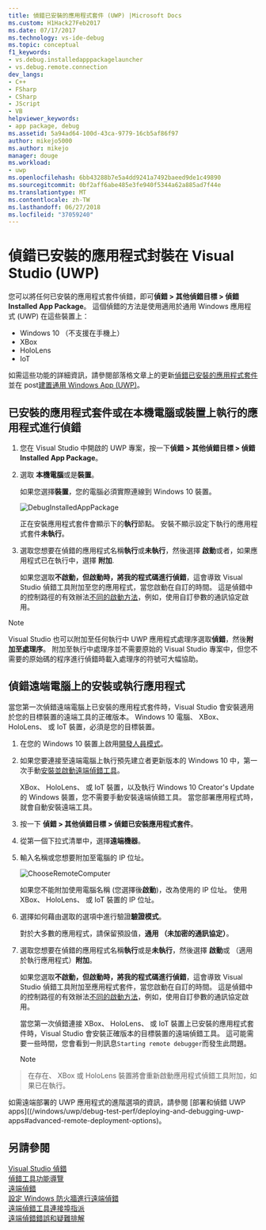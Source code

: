 ```yaml
---
title: 偵錯已安裝的應用程式套件 (UWP) |Microsoft Docs
ms.custom: H1Hack27Feb2017
ms.date: 07/17/2017
ms.technology: vs-ide-debug
ms.topic: conceptual
f1_keywords:
- vs.debug.installedapppackagelauncher
- vs.debug.remote.connection
dev_langs:
- C++
- FSharp
- CSharp
- JScript
- VB
helpviewer_keywords:
- app package, debug
ms.assetid: 5a94ad64-100d-43ca-9779-16cb5af86f97
author: mikejo5000
ms.author: mikejo
manager: douge
ms.workload:
- uwp
ms.openlocfilehash: 6bb43288b7e5a4dd9241a7492baeed9de1c49890
ms.sourcegitcommit: 0bf2aff6abe485e3fe940f5344a62a885ad7f44e
ms.translationtype: MT
ms.contentlocale: zh-TW
ms.lasthandoff: 06/27/2018
ms.locfileid: "37059240"
---
```

# <a name="debug-an-installed-app-package-in-visual-studio-uwp"></a>偵錯已安裝的應用程式封裝在 Visual Studio (UWP)

您可以將任何已安裝的應用程式套件偵錯，即可**偵錯 > 其他偵錯目標 > 偵錯 Installed App Package**。 這個偵錯的方法是使用適用於通用 Windows 應用程式 (UWP) 在這些裝置上：

* Windows 10 （不支援在手機上）
* XBox
* HoloLens
* IoT

如需這些功能的詳細資訊，請參閱部落格文章上的更新[偵錯已安裝的應用程式套件](https://blogs.msdn.microsoft.com/visualstudioalm/2016/03/30/updates-for-debugging-installed-app-packages-in-visual-studio-2015-update-2/)並在 post[建置通用 Windows App (UWP)](https://blogs.msdn.microsoft.com/visualstudio/2016/08/02/universal-windows-apps-targeting-windows-10-anniversary-sdk/)。

## <a name="debug-an-installed-app-package-or-running-app-on-a-local-machine-or-device"></a>已安裝的應用程式套件或在本機電腦或裝置上執行的應用程式進行偵錯

1. 您在 Visual Studio 中開啟的 UWP 專案，按一下**偵錯 > 其他偵錯目標 > 偵錯 Installed App Package**。

2. 選取 **本機電腦**或是**裝置**。

     如果您選擇**裝置**，您的電腦必須實際連線到 Windows 10 裝置。

     ![DebugInstalledAppPackage](../debugger/media/debug-installed-app-pkg.png "DebugInstalledAppPackage")

     正在安裝應用程式套件會顯示下的**執行**節點。 安裝不顯示設定下執行的應用程式套件**未執行**。

3. 選取您想要在偵錯的應用程式名稱**執行**或**未執行**，然後選擇 **啟動**或者，如果應用程式已在執行中，選擇 **附加**.

     如果您選取**不啟動，但啟動時，將我的程式碼進行偵錯**，這會導致 Visual Studio 偵錯工具附加至您的應用程式，當您啟動在自訂的時間。 這是偵錯中的控制路徑的有效辦法[不同的啟動方法](/windows/uwp/xbox-apps/automate-launching-uwp-apps)，例如，使用自訂參數的通訊協定啟用。

> [!NOTE]
> Visual Studio 也可以附加至任何執行中 UWP 應用程式處理序選取**偵錯**，然後**附加至處理序**。 附加至執行中處理序並不需要原始的 Visual Studio 專案中，但您不需要的原始碼的程序進行偵錯時載入處理序的符號可大幅協助。
  
## <a name="remote"></a> 偵錯遠端電腦上的安裝或執行應用程式 

當您第一次偵錯遠端電腦上已安裝的應用程式套件時，Visual Studio 會安裝適用於您的目標裝置的遠端工具的正確版本。 Windows 10 電腦、 XBox、 HoloLens、 或 IoT 裝置，必須是您的目標裝置。

1. 在您的 Windows 10 裝置上啟用[開發人員模式](/windows/uwp/get-started/enable-your-device-for-development)。

2. 如果您要連接至遠端電腦上執行預先建立者更新版本的 Windows 10 中，第一次手動[安裝並啟動遠端偵錯工具](../debugger/remote-debugging.md)。

     XBox、 HoloLens、 或 IoT 裝置，以及執行 Windows 10 Creator's Update 的 Windows 裝置，您不需要手動安裝遠端偵錯工具。 當您部署應用程式時，就會自動安裝遠端工具。

3. 按一下 **偵錯 > 其他偵錯目標 > 偵錯已安裝應用程式套件**。

4. 從第一個下拉式清單中，選擇**遠端機器**。

5. 輸入名稱或您想要附加至電腦的 IP 位址。

     ![ChooseRemoteComputer](../debugger/media/debug-remote-app-pkg.png "ChooseRemoteComputer")

     如果您不能附加使用電腦名稱 (您選擇後**啟動**)，改為使用的 IP 位址。 使用 XBox、 HoloLens、 或 IoT 裝置的 IP 位址。

5. 選擇如何藉由選取的選項中進行驗證**驗證模式**。

    對於大多數的應用程式，請保留預設值，**通用 （未加密的通訊協定）**。

6. 選取您想要在偵錯的應用程式名稱**執行**或是**未執行**，然後選擇 **啟動**或 （適用於執行應用程式）**附加**。

     如果您選取**不啟動，但啟動時，將我的程式碼進行偵錯**，這會導致 Visual Studio 偵錯工具附加至應用程式套件，當您啟動在自訂的時間。 這是偵錯中的控制路徑的有效辦法[不同的啟動方法](/windows/uwp/xbox-apps/automate-launching-uwp-apps)，例如，使用自訂參數的通訊協定啟用。

     當您第一次偵錯連接 XBox、 HoloLens、 或 IoT 裝置上已安裝的應用程式套件時，Visual Studio 會安裝正確版本的目標裝置的遠端偵錯工具。 這可能需要一些時間，您會看到一則訊息``Starting remote debugger``而發生此問題。

     > [!NOTE]
> 在存在、 XBox 或 HoloLens 裝置將會重新啟動應用程式偵錯工具附加，如果已在執行。

如需遠端部署的 UWP 應用程式的進階選項的資訊，請參閱 [部署和偵錯 UWP apps]((/windows/uwp/debug-test-perf/deploying-and-debugging-uwp-apps#advanced-remote-deployment-options)。 
  
## <a name="see-also"></a>另請參閱  
 [Visual Studio 偵錯](../debugger/index.md)  
 [偵錯工具功能導覽](../debugger/debugger-feature-tour.md)  
 [遠端偵錯](../debugger/remote-debugging.md)  
 [設定 Windows 防火牆進行遠端偵錯](../debugger/configure-the-windows-firewall-for-remote-debugging.md)  
 [遠端偵錯工具連接埠指派](../debugger/remote-debugger-port-assignments.md)  
 [遠端偵錯錯誤和疑難排解](../debugger/remote-debugging-errors-and-troubleshooting.md)